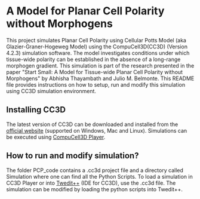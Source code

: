 # A Model for Planar Cell Polarity without Morphogens
This project simulates Planar Cell Polarity using Cellular Potts Model (aka Glazier-Graner-Hogeweg Model) using the CompuCell3D(CC3D) (Version 4.2.3) simulation software. The model investigates conditions under which tissue-wide polarity can be established in the absence of a long-range morphogen gradient. This simulation is part of the research presented in the paper "Start Small: A Model for Tissue-wide Planar Cell Polarity without Morphogens" by Abhisha Thayambath and Julio M. Belmonte. This README file provides instructions on how to setup, run and modify this simulation using CC3D simulation environment.

## Installing CC3D
The latest version of CC3D can be downloaded and installed from the [official website](https://compucell3d.org/) (supported on Windows, Mac and Linux). Simulations can be executed using [CompuCell3D Player](https://github.com/CompuCell3D/cc3d-player5/tree/master).

## How to run and modify simulation?
The folder PCP_code contains a .cc3d project file and a directory called Simulation where one can find all the Python Scripts. To load a simulation in CC3D Player or into [Twedit++](https://github.com/CompuCell3D/cc3d-twedit5/tree/master) (IDE for CC3D), use the .cc3d file. The simulation can be modified by loading the python scripts into Twedit++.

